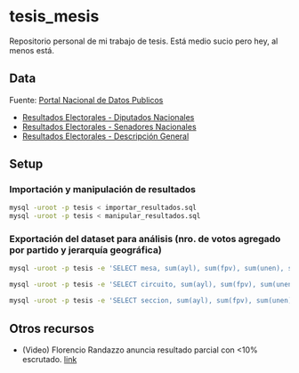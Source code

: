 # tesis_mesis
Repositorio personal de mi trabajo de tesis. Está medio sucio pero hey, al menos está.

## Data
Fuente:  [Portal Nacional de Datos Publicos](http://datospublicos.gob.ar/data/dataset/elecciones-2013)
  
  - [Resultados Electorales - Diputados Nacionales](http://www.datospublicos.gob.ar/data/storage/f/2013-10-29T14%3A45%3A50.732Z/electoral-2013-diputados-nacionales.csv)
  - [Resultados Electorales - Senadores Nacionales](http://www.datospublicos.gob.ar/data/storage/f/2013-10-29T15%3A24%3A30.086Z/electoral-2013-senadores-nacionales.csv)
  - [Resultados Electorales - Descripción General](http://www.datospublicos.gob.ar/data/storage/f/2013-10-29T15%3A42%3A53.979Z/electoral-2013-descripcion-general.txt)


## Setup
### Importación y manipulación de resultados
```sh
mysql -uroot -p tesis < importar_resultados.sql
mysql -uroot -p tesis < manipular_resultados.sql
```

### Exportación del dataset para análisis (nro. de votos agregado por partido y jerarquía geográfica)
```sh
mysql -uroot -p tesis -e 'SELECT mesa, sum(ayl), sum(fpv), sum(unen), sum(pro), sum(fit), sum(cp), sum(blancos) FROM mesas_dip GROUP BY mesa' > mesas_raw.tsv

mysql -uroot -p tesis -e 'SELECT circuito, sum(ayl), sum(fpv), sum(unen), sum(pro), sum(fit), sum(cp), sum(blancos) FROM mesas_dip GROUP BY circuito' > circuitos_raw.tsv

mysql -uroot -p tesis -e 'SELECT seccion, sum(ayl), sum(fpv), sum(unen), sum(pro), sum(fit), sum(cp), sum(blancos) FROM mesas_dip GROUP BY seccion' > secciones_raw.tsv
```
## Otros recursos
 - (Video) Florencio Randazzo anuncia resultado parcial con <10% escrutado. [link](https://www.youtube.com/watch?v=yW1sXTgKJIg)
